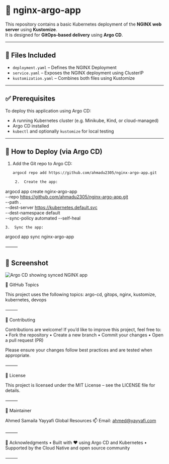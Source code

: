 # 🚀 nginx-argo-app

This repository contains a basic Kubernetes deployment of the **NGINX web server** using **Kustomize**.  
It is designed for **GitOps-based delivery** using **Argo CD**.

---

## 📁 Files Included

- `deployment.yaml` – Defines the NGINX Deployment
- `service.yaml` – Exposes the NGINX deployment using ClusterIP
- `kustomization.yaml` – Combines both files using Kustomize

---

## ✅ Prerequisites

To deploy this application using Argo CD:

- A running Kubernetes cluster (e.g. Minikube, Kind, or cloud-managed)
- Argo CD installed 
- `kubectl` and optionally `kustomize` for local testing

---

## 🚀 How to Deploy (via Argo CD)

1. Add the Git repo to Argo CD:
   ```bash
   argocd repo add https://github.com/ahmadu2305/nginx-argo-app.git

	2.	Create the app:

argocd app create nginx-argo-app \
  --repo https://github.com/ahmadu2305/nginx-argo-app.git \
  --path . \
  --dest-server https://kubernetes.default.svc \
  --dest-namespace default \
  --sync-policy automated --self-heal


	3.	Sync the app:

argocd app sync nginx-argo-app



⸻


## 📸 Screenshot

![Argo CD showing synced NGINX app](nginx-argo-app-screenshot.png)

🔖 GitHub Topics

This project uses the following topics:
argo-cd, gitops, nginx, kustomize, kubernetes, devops

⸻

🤝 Contributing

Contributions are welcome!
If you’d like to improve this project, feel free to:
	•	Fork the repository
	•	Create a new branch
	•	Commit your changes
	•	Open a pull request (PR)

Please ensure your changes follow best practices and are tested when appropriate.

⸻

📄 License

This project is licensed under the MIT License – see the LICENSE file for details.

⸻

👤 Maintainer

Ahmed Samaila
Yayyafi Global Resources
📫 Email: ahmed@yayyafi.com

⸻

🌟 Acknowledgments
	•	Built with ❤️ using Argo CD and Kubernetes
	•	Supported by the Cloud Native and open source community

⸻
